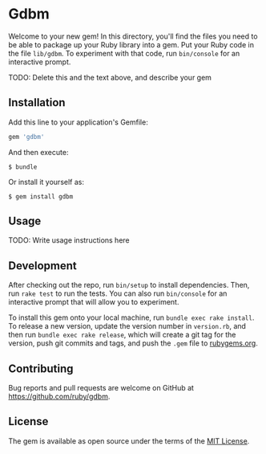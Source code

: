 # Gdbm

Welcome to your new gem! In this directory, you'll find the files you need to be able to package up your Ruby library into a gem. Put your Ruby code in the file `lib/gdbm`. To experiment with that code, run `bin/console` for an interactive prompt.

TODO: Delete this and the text above, and describe your gem

## Installation

Add this line to your application's Gemfile:

```ruby
gem 'gdbm'
```

And then execute:

    $ bundle

Or install it yourself as:

    $ gem install gdbm

## Usage

TODO: Write usage instructions here

## Development

After checking out the repo, run `bin/setup` to install dependencies. Then, run `rake test` to run the tests. You can also run `bin/console` for an interactive prompt that will allow you to experiment.

To install this gem onto your local machine, run `bundle exec rake install`. To release a new version, update the version number in `version.rb`, and then run `bundle exec rake release`, which will create a git tag for the version, push git commits and tags, and push the `.gem` file to [rubygems.org](https://rubygems.org).

## Contributing

Bug reports and pull requests are welcome on GitHub at https://github.com/ruby/gdbm.


## License

The gem is available as open source under the terms of the [MIT License](http://opensource.org/licenses/MIT).
